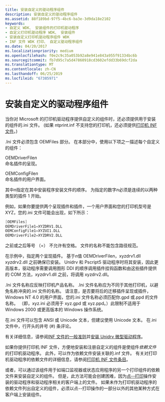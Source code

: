 ```yaml
---
title: 安装自定义的驱动程序组件
description: 安装自定义的驱动程序组件
ms.assetid: 88f189bd-97f5-4bc6-ba3e-3d9da18e2102
keywords:
- 自定义 WDK、 安装组件的打印机驱动程序
- 自定义打印机驱动程序 WDK、 安装组件
- 安装自定义打印机驱动程序组件 WDK
- INF 文件 WDK 打印、 自定义驱动程序组件
ms.date: 04/20/2017
ms.localizationpriority: medium
ms.openlocfilehash: f0e2c9c35a053b92a8e941e843a955f91334bc6b
ms.sourcegitcommit: fb7d95c7a5d47860918cd3602efdd33b69dcf2da
ms.translationtype: MT
ms.contentlocale: zh-CN
ms.lasthandoff: 06/25/2019
ms.locfileid: "67385971"
---
```

# <a name="installing-customized-driver-components"></a>安装自定义的驱动程序组件





当你对 Microsoft 的打印机驱动程序提供自定义的组件时，还必须提供用于安装的组件的.ini 文件。 (如果 ntprint.inf 不支持您的打印机，还必须提供[打印机 INF 文件](printer-inf-files.md)。)

.Ini 文件必须包含 OEMFiles 部分。 在本部分中，使用以下项之一描述每个自定义的组件：

<a href="" id="oemdriverfilen"></a>OEMDriverFile*n*  
命名插件的呈现。

<a href="" id="oemconfigfilen"></a>OEMConfigFile*n*  
命名插件的用户界面。

其中*n*指定在其中安装程序安装文件的顺序。 为指定的数字*n*必须是连续的以两种类型的插件 1 开始。

例如，如果你要提供两个呈现插件和插件，一个用户界面和您的打印机型号是 XYZ，您的.ini 文件可能会出现，如下所示：

```cpp
[OEMFiles]
OEMDriverFile1=XYZDRV1.DLL
OEMConfigFile1=XYZUI1.DLL
OEMDriverFile2=XYZDRV2.DLL
```

之前或之后等号 （=） 不允许有空格。 文件的名称不能包含路径规范。

在示例中，指定两个呈现插件。 基于*n*值 OEMDriverFile*n*，xyzdrv1.dll xyzdrv2.dll 之前确保已安装。 Unidrv 和 Pscript5 驱动程序时将其安装，因此更高版本，驱动程序需要调用图形 DDI 的顺序调用插件挂钩函数和由这些插件提供的 COM 方法，xyzdrv1.dll 之前，将调用 xyzdrv2.dll。

.Ini 文件名称应反映打印机产品名称。 .Ini 文件名称应为不同于其他打印机，以避免名称冲突的.ini 文件的名称。 请注意，是否要将后的迁移插件呈现或插件，Windows NT 4.0 的用户界面，您的.ini 文件名称必须匹配你.gpd 或.ppd 的文件名称。 （即，xyz.ini 必须用于 xyz.gpd 或 xyz.ppd。）此限制不适用于 Windows 2000 或更高版本的 Windows 操作系统。

在.ini 文件可以包含 ANSI 或 Unicode 文本，但建议使用 Unicode 文本。 在.ini 文件中，行开头的井号 (\#) 条评论。

有关详细信息，请参阅[INF 文件的一般准则](https://docs.microsoft.com/windows-hardware/drivers/install/general-guidelines-for-inf-files)并[安装 Unidrv 微型驱动程序](installing-a-unidrv-minidriver.md)。

如果你提供打印机 INF 文件，方便地安装和注册自定义的组件是使组件*依赖文件*的打印机驱动程序。 此外，可以作为依赖文件安装关联的.inf 文件。 有关对打印机驱动程序的依赖文件的详细信息，请参阅[打印机 INF 文件条目](printer-inf-file-entries.md)。

或者，可以通过该组件用于如端口监视器或状态应用程序的另一个打印组件的依赖文件来安装自定义的组件。 但是，此方法可能会创建困难，因为[点--打印](introduction-to-point-and-print.md)操作安装的驱动程序和驱动程序相关的客户端上的文件。 如果未作为打印机驱动程序的依赖文件列出自定义的组件，必须以点--打印操作的一部分以外的其他某种方式在客户端上安装组件。

 

 




